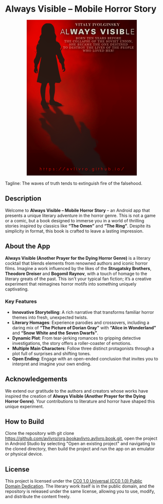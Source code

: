 # Always Visible – Mobile Horror Story

<p align="center">
  <img src="avlivro.png" alt="Always Visible – Mobile Horror Story" />
</p>
Tagline: The waves of truth tends to extinguish fire of the falsehood.

## Description

Welcome to **Always Visible – Mobile Horror Story** – an Android app that presents a unique literary adventure in the horror genre. This is not a game or a comic, but a book designed to immerse you in a world of thrilling stories inspired by classics like **“The Omen”** and **“The Ring”**. Despite its simplicity in format, this book is crafted to leave a lasting impression.

## About the App

**Always Visible (Another Prayer for the Dying Horror Genre)** is a literary cocktail that blends elements from renowned authors and iconic horror films. Imagine a work influenced by the likes of the **Strugatsky Brothers**, **Theodore Dreiser** and **Bogomil Raynov**, with a touch of homage to the literary greats of the past. This isn't your typical fan fiction; it’s a creative experiment that reimagines horror motifs into something uniquely captivating.

### Key Features

- **Innovative Storytelling**: A rich narrative that transforms familiar horror themes into fresh, unexpected twists.
- **Literary Homages**: Experience parodies and crossovers, including a daring mix of **“The Picture of Dorian Gray”** with **“Alice in Wonderland”** and **“Snow White and the Seven Dwarfs”**.
- **Dynamic Plot**: From tear-jerking romances to gripping detective investigations, the story offers a roller-coaster of emotions.
- **Multiple Main Characters**: Follow three distinct protagonists through a plot full of surprises and shifting tones.
- **Open Ending**: Engage with an open-ended conclusion that invites you to interpret and imagine your own ending.

## Acknowledgements

We extend our gratitude to the authors and creators whose works have inspired the creation of **Always Visible (Another Prayer for the Dying Horror Genre)**. Your contributions to literature and horror have shaped this unique experiment.

## How to Build

Clone the repository with git clone https://github.com/avlivro/org.bookavlivro.avlivro.book.git, open the project in Android Studio by selecting "Open an existing project" and navigating to the cloned directory, then build the project and run the app on an emulator or physical device.

## License

This project is licensed under the [CC0 1.0 Universal (CC0 1.0) Public Domain Dedication](https://creativecommons.org/publicdomain/zero/1.0/). The literary work itself is in the public domain, and the repository is released under the same license, allowing you to use, modify, and distribute the content freely.
